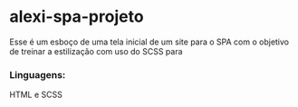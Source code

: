 # alexi-spa-projeto

Esse é um esboço de uma tela inicial de um site para o SPA com o objetivo de treinar a estilização com uso do SCSS para 

### Linguagens:

HTML e SCSS
